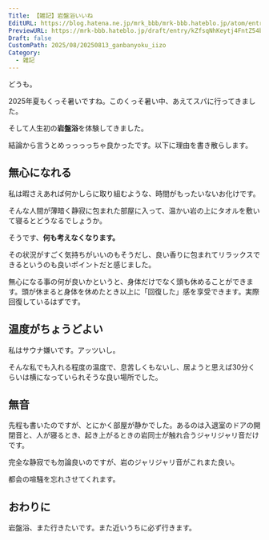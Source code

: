 ```yaml
---
Title: 【雑記】岩盤浴いいね
EditURL: https://blog.hatena.ne.jp/mrk_bbb/mrk-bbb.hateblo.jp/atom/entry/6802418398543680160
PreviewURL: https://mrk-bbb.hateblo.jp/draft/entry/kZfsqNhKeytj4FntZ54bOeNhCwY
Draft: false
CustomPath: 2025/08/20250813_ganbanyoku_iizo
Category:
  - 雑記
---
```


どうも。

2025年夏もくっそ暑いですね。このくっそ暑い中、あえてスパに行ってきました。

そして人生初の**岩盤浴**を体験してきました。

結論から言うとめっっっっちゃ良かったです。以下に理由を書き散らします。


## 無心になれる

私は暇さえあれば何かしらに取り組むような、時間がもったいないお化けです。

そんな人間が薄暗く静寂に包まれた部屋に入って、温かい岩の上にタオルを敷いて寝るとどうなるでしょうか。

そうです、**何も考えなくなります。**

その状況がすごく気持ちがいいのもそうだし、良い香りに包まれてリラックスできるというのも良いポイントだと感じました。

無心になる事の何が良いかというと、身体だけでなく頭も休めることができます。頭が休まると身体を休めたとき以上に「回復した」感を享受できます。実際回復しているはずです。


## 温度がちょうどよい

私はサウナ嫌いです。アッツいし。

そんな私でも入れる程度の温度で、息苦しくもないし、居ようと思えば30分くらいは横になっていられそうな良い場所でした。


## 無音

先程も書いたのですが、とにかく部屋が静かでした。あるのは入退室のドアの開閉音と、人が寝るとき、起き上がるときの岩同士が触れ合うジャリジャリ音だけです。

完全な静寂でも勿論良いのですが、岩のジャリジャリ音がこれまた良い。

都会の喧騒を忘れさせてくれます。


## おわりに

岩盤浴、また行きたいです。また近いうちに必ず行きます。